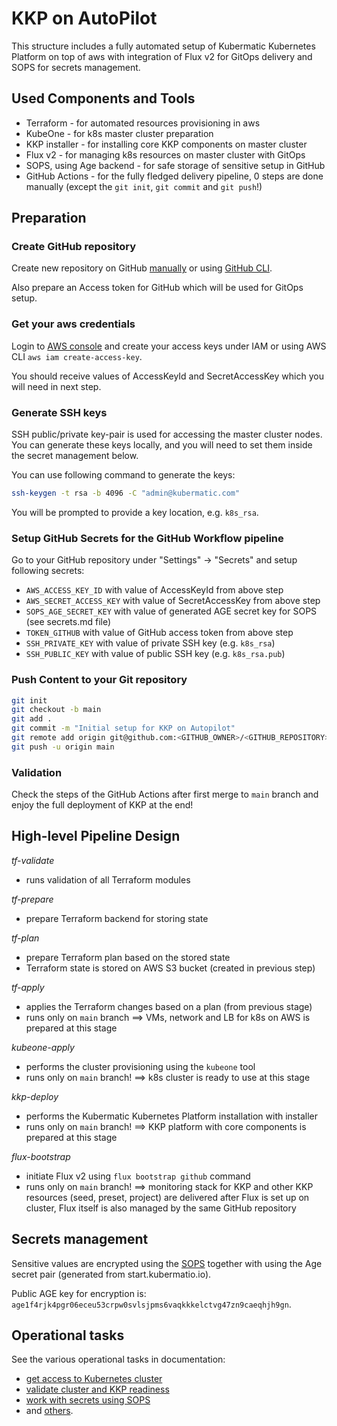 # KKP on AutoPilot

This structure includes a fully automated setup of Kubermatic Kubernetes Platform
on top of aws with integration of Flux v2 for GitOps delivery and SOPS for secrets management.

## Used Components and Tools

 * Terraform - for automated resources provisioning in aws
 * KubeOne - for k8s master cluster preparation
 * KKP installer - for installing core KKP components on master cluster
 * Flux v2 - for managing k8s resources on master cluster with GitOps
 * SOPS, using Age backend - for safe storage of sensitive setup in GitHub
 * GitHub Actions - for the fully fledged delivery pipeline, 0 steps are done manually
   (except the `git init`, `git commit` and `git push`!)

## Preparation
### Create GitHub repository

Create new repository on GitHub [manually](https://docs.github.com/en/get-started/quickstart/create-a-repo)
or using [GitHub CLI](https://cli.github.com/manual/gh_repo_create).

Also prepare an Access token for GitHub which will be used for GitOps setup.

### Get your aws credentials
Login to [AWS console](https://console.aws.amazon.com/console) and create your access keys under IAM or using
AWS CLI `aws iam create-access-key`.

You should receive values of AccessKeyId and SecretAccessKey which you will need in next step.

### Generate SSH keys

SSH public/private key-pair is used for accessing the master cluster nodes. You can generate these keys locally,
and you will need to set them inside the secret management below.

You can use following command to generate the keys:

```bash
ssh-keygen -t rsa -b 4096 -C "admin@kubermatic.com"
```

You will be prompted to provide a key location, e.g. `k8s_rsa`.
### Setup GitHub Secrets for the GitHub Workflow pipeline

Go to your GitHub repository under "Settings" -> "Secrets" and setup following secrets:
 * `AWS_ACCESS_KEY_ID` with value of AccessKeyId from above step
 * `AWS_SECRET_ACCESS_KEY` with value of SecretAccessKey from above step
 * `SOPS_AGE_SECRET_KEY` with value of generated AGE secret key for SOPS (see secrets.md file)
 * `TOKEN_GITHUB` with value of GitHub access token from above step
 * `SSH_PRIVATE_KEY` with value of private SSH key (e.g. `k8s_rsa`)
 * `SSH_PUBLIC_KEY` with value of public SSH key (e.g. `k8s_rsa.pub`)

### Push Content to your Git repository

```bash
git init
git checkout -b main
git add .
git commit -m "Initial setup for KKP on Autopilot"
git remote add origin git@github.com:<GITHUB_OWNER>/<GITHUB_REPOSITORY>
git push -u origin main
```

### Validation
Check the steps of the GitHub Actions after first merge to `main` branch and enjoy the full deployment of KKP at the end!

## High-level Pipeline Design

*tf-validate*
* runs validation of all Terraform modules

*tf-prepare*
* prepare Terraform backend for storing state

*tf-plan*
* prepare Terraform plan based on the stored state
* Terraform state is stored on AWS S3 bucket (created in previous step)

*tf-apply*
* applies the Terraform changes based on a plan (from previous stage)
* runs only on `main` branch
==> VMs, network and LB for k8s on AWS is prepared at this stage

*kubeone-apply*
* performs the cluster provisioning using the `kubeone` tool
* runs only on `main` branch!
==> k8s cluster is ready to use at this stage

*kkp-deploy*
* performs the Kubermatic Kubernetes Platform installation with installer
* runs only on `main` branch!
==> KKP platform with core components is prepared at this stage

*flux-bootstrap*
* initiate Flux v2 using `flux bootstrap github` command
* runs only on `main` branch!
==> monitoring stack for KKP and other KKP resources (seed, preset, project) are delivered after Flux is set up on cluster,
Flux itself is also managed by the same GitHub repository

## Secrets management

Sensitive values are encrypted using the [SOPS](https://fluxcd.io/docs/guides/mozilla-sops/)
together with using the Age secret pair (generated from start.kubermatio.io).

Public AGE key for encryption is: `age1f4rjk4pgr06eceu53crpw0svlsjpms6vaqkkkelctvg47zn9caeqhjh9gn`.

## Operational tasks

See the various operational tasks in documentation:
 * [get access to Kubernetes cluster](https://docs.kubermatic.com/kubermatic/master/startio/cheat_sheets/access_to_cluster/)
 * [validate cluster and KKP readiness](https://docs.kubermatic.com/kubermatic/master/startio/cheat_sheets/validate_cluster_health/)
 * [work with secrets using SOPS](https://docs.kubermatic.com/kubermatic/master/startio/cheat_sheets/work_with_secrets/)
 * and [others](https://docs.kubermatic.com/kubermatic/master/startio/cheat_sheets/).
